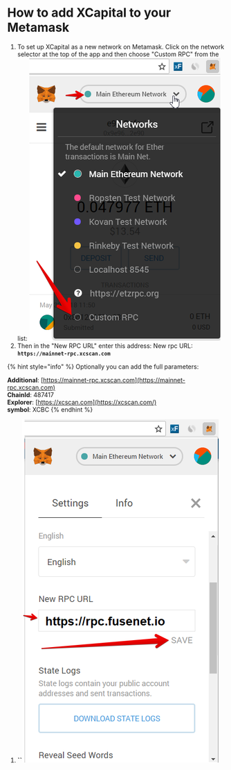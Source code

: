 # How to add XCapital to your Metamask

1. To set up XCapital as a new network on Metamask. Click on the network selector at the top of the app and then choose "Custom RPC" from the list:   ![](.gitbook/assets/etz1%20%281%29.png)  
2. Then in the "New RPC URL" enter this address: New rpc URL: **`https://mainnet-rpc.xcscan.com`**

{% hint style="info" %}
Optionally you can add the full parameters:

**Additional**: [https://mainnet-rpc.xcscan.com](https://mainnet-rpc.xcscan.com)  
**ChainId**: 487417  
**Explorer**: [https://xcscan.com](https://xcscan.com/)  
**symbol**: XCBC
{% endhint %}

1. **\`\`**![](.gitbook/assets/ez2.png)

